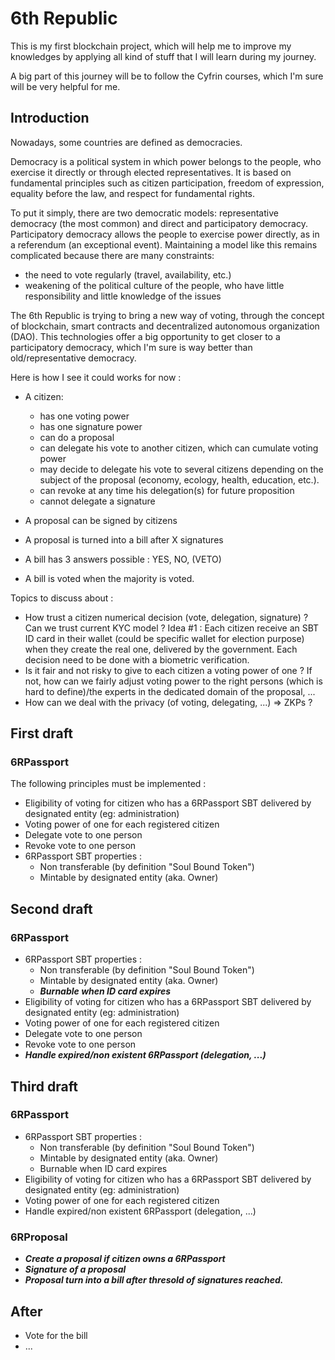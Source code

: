 # 6th Republic

This is my first blockchain project, which will help me to improve my knowledges by applying all kind of stuff that I will learn during my journey.

A big part of this journey will be to follow the Cyfrin courses, which I'm sure will be very helpful for me.

## Introduction

Nowadays, some countries are defined as democracies.

Democracy is a political system in which power belongs to the people, who exercise it directly or through elected representatives.
It is based on fundamental principles such as citizen participation, freedom of expression, equality before the law, and respect for fundamental rights.

To put it simply, there are two democratic models: representative democracy (the most common) and direct and participatory democracy. Participatory democracy allows the people to exercise power directly, as in a referendum (an exceptional event).
Maintaining a model like this remains complicated because there are many constraints:
- the need to vote regularly (travel, availability, etc.)
- weakening of the political culture of the people, who have little responsibility and little knowledge of the issues

The 6th Republic is trying to bring a new way of voting, through the concept of blockchain, smart contracts and decentralized autonomous organization (DAO). 
This technologies offer a big opportunity to get closer to a participatory democracy, which I'm sure is way better than old/representative democracy.

Here is how I see it could works for now :
- A citizen:
    - has one voting power
    - has one signature power
    - can do a proposal
    - can delegate his vote to another citizen, which can cumulate voting power
    - may decide to delegate his vote to several citizens depending on the subject of the proposal (economy, ecology, health, education, etc.).
    - can revoke at any time his delegation(s) for future proposition
    - cannot delegate a signature
      
- A proposal can be signed by citizens
- A proposal is turned into a bill after X signatures

- A bill has 3 answers possible : YES, NO, (VETO)
- A bill is voted when the majority is voted.

Topics to discuss about :
- How trust a citizen numerical decision (vote, delegation, signature) ? Can we trust current KYC model ?
  Idea #1 : Each citizen receive an SBT ID card in their wallet (could be specific wallet for election purpose) when they create the real one, delivered by the government. Each decision need to be done with a biometric verification. 
- Is it fair and not risky to give to each citizen a voting power of one ? If not, how can we fairly adjust voting power to the right persons (which is hard to define)/the experts in the dedicated domain of the proposal, ...
- How can we deal with the privacy (of voting, delegating, ...) => ZKPs ?


## First draft 
### 6RPassport
The following principles must be implemented :
- Eligibility of voting for citizen who has a 6RPassport SBT delivered by designated entity (eg: administration)
- Voting power of one for each registered citizen
- Delegate vote to one person
- Revoke vote to one person
- 6RPassport SBT properties :
    - Non transferable (by definition "Soul Bound Token")
    - Mintable by designated entity (aka. Owner)

## Second draft
### 6RPassport
- 6RPassport SBT properties :
    - Non transferable (by definition "Soul Bound Token")
    - Mintable by designated entity (aka. Owner)
    - ***Burnable when ID card expires***
- Eligibility of voting for citizen who has a 6RPassport SBT delivered by designated entity (eg: administration)
- Voting power of one for each registered citizen
- Delegate vote to one person
- Revoke vote to one person
- ***Handle expired/non existent 6RPassport (delegation, ...)***

## Third draft
### 6RPassport
- 6RPassport SBT properties :
    - Non transferable (by definition "Soul Bound Token")
    - Mintable by designated entity (aka. Owner)
    - Burnable when ID card expires
- Eligibility of voting for citizen who has a 6RPassport SBT delivered by designated entity (eg: administration)
- Voting power of one for each registered citizen
- Handle expired/non existent 6RPassport (delegation, ...)
### 6RProposal
- ***Create a proposal if citizen owns a 6RPassport***
- ***Signature of a proposal***
- ***Proposal turn into a bill after thresold of signatures reached.***

## After 
- Vote for the bill
- ...
